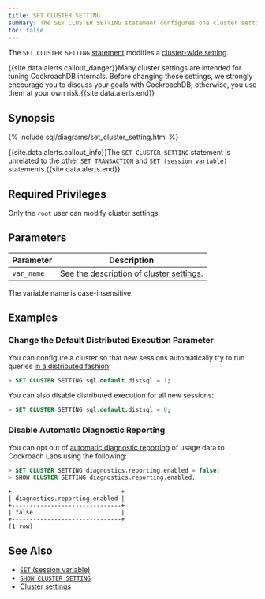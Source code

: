```yaml
---
title: SET CLUSTER SETTING
summary: The SET CLUSTER SETTING statement configures one cluster setting.
toc: false
---
```


The `SET CLUSTER SETTING` [statement](sql-statements.html) modifies a [cluster-wide setting](cluster-settings.html).

{{site.data.alerts.callout_danger}}Many cluster settings are intended for tuning CockroachDB internals. Before changing these settings, we strongly encourage you to discuss your goals with CockroachDB; otherwise, you use them at your own risk.{{site.data.alerts.end}}

<div id="toc"></div>

## Synopsis

{% include sql/diagrams/set_cluster_setting.html %}

{{site.data.alerts.callout_info}}The <code>SET CLUSTER SETTING</code> statement is unrelated to the other <a href="set-transaction.html"><code>SET TRANSACTION</code></a> and <a href="set-vars.html"><code>SET (session variable)</code></a> statements.{{site.data.alerts.end}}

## Required Privileges

Only the `root` user can modify cluster settings.

## Parameters

| Parameter | Description |
|-----------|-------------|
| `var_name` | See the description of [cluster settings](cluster-settings.html). |

The variable name is case-insensitive.

## Examples

### Change the Default Distributed Execution Parameter

You can configure a cluster so that new sessions automatically try to run queries [in a distributed fashion](https://www.cockroachlabs.com/blog/local-and-distributed-processing-in-cockroachdb/):

~~~ sql
> SET CLUSTER SETTING sql.default.distsql = 1;
~~~

You can also disable distributed execution for all new sessions:

~~~ sql
> SET CLUSTER SETTING sql.default.distsql = 0;
~~~

### Disable Automatic Diagnostic Reporting

You can opt out of
[automatic diagnostic reporting](diagnostics-reporting.html) of usage
data to Cockroach Labs using the following:

~~~ sql
> SET CLUSTER SETTING diagnostics.reporting.enabled = false;
> SHOW CLUSTER SETTING diagnostics.reporting.enabled;
~~~


~~~
+-------------------------------+
| diagnostics.reporting.enabled |
+-------------------------------+
| false                         |
+-------------------------------+
(1 row)
~~~

## See Also

- [`SET` (session variable)](set-vars.html)
- [`SHOW CLUSTER SETTING`](show-cluster-setting.html)
- [Cluster settings](cluster-settings.html)
